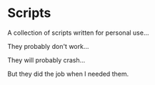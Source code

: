 Scripts
=======

A collection of scripts written for personal use...

They probably don't work...

They will probably crash...

But they did the job when I needed them. 